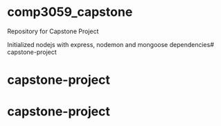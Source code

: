 # comp3059_capstone
Repository for Capstone Project

Initialized nodejs with express, nodemon and mongoose dependencies# capstone-project
# capstone-project
# capstone-project
